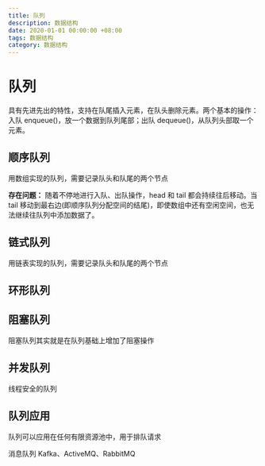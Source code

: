 ```yaml
---
title: 队列
description: 数据结构
date: 2020-01-01 00:00:00 +08:00
tags: 数据结构
category: 数据结构
---
```


# 队列
具有先进先出的特性，支持在队尾插入元素，在队头删除元素。两个基本的操作：入队 enqueue()，放一个数据到队列尾部；出队 dequeue()，从队列头部取一个元素。

## 顺序队列
用数组实现的队列，需要记录队头和队尾的两个节点

<b>存在问题：</b>
随着不停地进行入队、出队操作，head 和 tail 都会持续往后移动。当 tail 移动到最右边(即顺序队列分配空间的结尾)，即使数组中还有空闲空间，也无法继续往队列中添加数据了。


## 链式队列
用链表实现的队列，需要记录队头和队尾的两个节点

## 环形队列

## 阻塞队列
阻塞队列其实就是在队列基础上增加了阻塞操作

## 并发队列
线程安全的队列

## 队列应用
队列可以应用在任何有限资源池中，用于排队请求

消息队列  Kafka、ActiveMQ、RabbitMQ